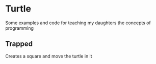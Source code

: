 # Turtle

Some examples and code for teaching my daughters the concepts of programming

## Trapped

Creates a square and move the turtle in it
